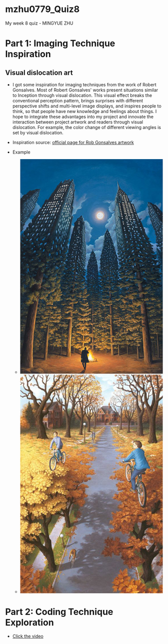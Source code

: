 # mzhu0779_Quiz8
My week 8 quiz - MINGYUE ZHU
# Part 1: Imaging Technique Inspiration
## Visual dislocation art
* I got some inspiration for imaging techniques from the work of Robert Gonsalves. Most of Robert Gonsalves' works present situations similar to Inception through visual dislocation. This visual effect breaks the conventional perception pattern, brings surprises with different perspective shifts and multi-level image displays, and inspires people to think, so that people have new knowledge and feelings about things. I hope to integrate these advantages into my project and innovate the interaction between project artwork and readers through visual dislocation. For example, the color change of different viewing angles is set by visual dislocation.

* Inspiration source:
[official page for Rob Gonsalves artwork](https://www.facebook.com/RobGonsalves.Official)

* Example
  * ![Image 1](<readmeImages/Image 1.jpg>)
  * ![Image 2](<readmeImages/Image 2.jpg>)

# Part 2: Coding Technique Exploration
* [Click the video](https://www.youtube.com/watch?v=vmhRlDyPHMQ&list=PLwUlLzAS3RYow0T9ZXB0IomwB-DyBRTfm/video)